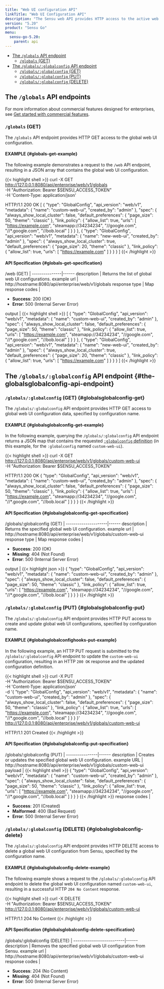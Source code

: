 ```yaml
---
title: "Web UI configuration API"
linkTitle: "Web UI Configuration API"
description: "The Sensu web API provides HTTP access to the active web UI configuration. This reference includes examples for returning the active web configuration and adding or updating the web configuration. Read on for the full reference."
version: "5.20"
product: "Sensu Go"
menu:
  sensu-go-5.20:
    parent: api
---
```


- [The `/globals` API endpoint](#the-globals-api-endpoint)
  - [`/globals` (GET)](#globals-get)
- [The `/globals/:globalconfig` API endpoint](#the-globalsglobalconfig-api-endpoint)
  - [`/globals/:globalconfig` (GET)](#globalsglobalconfig-get)
  - [`/globals/:globalconfig` (PUT)](#globalsglobalconfig-put)
  - [`/globals/:globalconfig` (DELETE)](#globalsglobalconfig-delete)

## The `/globals` API endpoints

For more information about commercial features designed for enterprises, see [Get started with commercial features][1].

### `/globals` (GET)

The `/globals` API endpoint provides HTTP GET access to the global web UI configuration.

#### EXAMPLE {#globals-get-example}

The following example demonstrates a request to the `/web` API endpoint, resulting in a JSON array that contains the global web UI configuration.

{{< highlight shell >}}
curl -X GET \
http://127.0.0.1:8080/api/enterprise/web/v1/globals \
-H "Authorization: Bearer $SENSU_ACCESS_TOKEN" \
-H 'Content-Type: application/json'

HTTP/1.1 200 OK
[
  {
    "type": "GlobalConfig",
    "api_version": "web/v1",
    "metadata": {
      "name": "custom-web-ui",
      "created_by": "admin"
    },
    "spec": {
      "always_show_local_cluster": false,
      "default_preferences": {
        "page_size": 50,
        "theme": "classic"
      },
      "link_policy": {
        "allow_list": true,
        "urls": [
          "https://example.com",
          "steamapp://34234234",
          "//google.com",
          "//*.google.com",
          "//bob.local"
        ]
      }
    }
  },
  {
    "type": "GlobalConfig",
    "api_version": "web/v1",
    "metadata": {
      "name": "new-web-ui",
      "created_by": "admin"
    },
    "spec": {
      "always_show_local_cluster": true,
      "default_preferences": {
        "page_size": 20,
        "theme": "classic"
      },
      "link_policy": {
        "allow_list": true,
        "urls": [
          "https://example.com"
        ]
      }
    }
  }
]
{{< /highlight >}}

#### API Specification {#globals-get-specification}

/web (GET)  | 
---------------|------
description    | Returns the list of global web UI configurations.
example url    | http://hostname:8080/api/enterprise/web/v1/globals
response type  | Map
response codes | <ul><li>**Success**: 200 (OK)</li><li>**Error**: 500 (Internal Server Error)</li></ul>
output         | {{< highlight shell >}}
[
  {
    "type": "GlobalConfig",
    "api_version": "web/v1",
    "metadata": {
      "name": "custom-web-ui",
      "created_by": "admin"
    },
    "spec": {
      "always_show_local_cluster": false,
      "default_preferences": {
        "page_size": 50,
        "theme": "classic"
      },
      "link_policy": {
        "allow_list": true,
        "urls": [
          "https://example.com",
          "steamapp://34234234",
          "//google.com",
          "//*.google.com",
          "//bob.local"
        ]
      }
    }
  },
  {
    "type": "GlobalConfig",
    "api_version": "web/v1",
    "metadata": {
      "name": "new-web-ui",
      "created_by": "admin"
    },
    "spec": {
      "always_show_local_cluster": true,
      "default_preferences": {
        "page_size": 20,
        "theme": "classic"
      },
      "link_policy": {
        "allow_list": true,
        "urls": [
          "https://example.com"
        ]
      }
    }
  }
]
{{< /highlight >}}

## The `/globals/:globalconfig` API endpoint {#the-globalsglobalconfig-api-endpoint}

### `/globals/:globalconfig` (GET) {#globalsglobalconfig-get}

The `/globals/:globalconfig` API endpoint provides HTTP GET access to global web UI configuration data, specified by configuration name.

#### EXAMPLE {#globalsglobalconfig-get-example}

In the following example, querying the `/globals/:globalconfig` API endpoint returns a JSON map that contains the requested [`:globalconfig` definition][1] (in this example, for the `:globalconfig` named `custom-web-ui`).

{{< highlight shell >}}
curl -X GET \
http://127.0.0.1:8080/api/enterprise/web/v1/globals/custom-web-ui \
-H "Authorization: Bearer $SENSU_ACCESS_TOKEN"

HTTP/1.1 200 OK
{
  "type": "GlobalConfig",
  "api_version": "web/v1",
  "metadata": {
    "name": "custom-web-ui",
    "created_by": "admin"
  },
  "spec": {
    "always_show_local_cluster": false,
    "default_preferences": {
      "page_size": 50,
      "theme": "classic"
    },
    "link_policy": {
      "allow_list": true,
      "urls": [
        "https://example.com",
        "steamapp://34234234",
        "//google.com",
        "//*.google.com",
        "//bob.local"
      ]
    }
  }
}
{{< /highlight >}}

#### API Specification {#globalsglobalconfig-get-specification}

/globals/:globalconfig (GET) | 
---------------------|------
description          | Returns the specified global web UI configuration.
example url          | http://hostname:8080/api/enterprise/web/v1/globals/custom-web-ui
response type        | Map
response codes       | <ul><li>**Success**: 200 (OK)</li><li> **Missing**: 404 (Not Found)</li><li>**Error**: 500 (Internal Server Error)</li></ul>
output               | {{< highlight json >}}
{
  "type": "GlobalConfig",
  "api_version": "web/v1",
  "metadata": {
    "name": "custom-web-ui",
    "created_by": "admin"
  },
  "spec": {
    "always_show_local_cluster": false,
    "default_preferences": {
      "page_size": 50,
      "theme": "classic"
    },
    "link_policy": {
      "allow_list": true,
      "urls": [
        "https://example.com",
        "steamapp://34234234",
        "//google.com",
        "//*.google.com",
        "//bob.local"
      ]
    }
  }
}
{{< /highlight >}}

### `/globals/:globalconfig` (PUT) {#globalsglobalconfig-put}

The `/globals/:globalconfig` API endpoint provides HTTP PUT access to create and update global web UI configurations, specified by configuration name.

#### EXAMPLE {#globalsglobalconfighooks-put-example}

In the following example, an HTTP PUT request is submitted to the `/globals/:globalconfig` API endpoint to update the `custom-web-ui` configuration, resulting in an HTTP `200 OK` response and the updated configuration definition.

{{< highlight shell >}}
curl -X PUT \
-H "Authorization: Bearer $SENSU_ACCESS_TOKEN" \
-H 'Content-Type: application/json' \
-d '{
  "type": "GlobalConfig",
  "api_version": "web/v1",
  "metadata": {
    "name": "custom-web-ui",
    "created_by": "admin"
  },
  "spec": {
    "always_show_local_cluster": false,
    "default_preferences": {
      "page_size": 50,
      "theme": "classic"
    },
    "link_policy": {
      "allow_list": true,
      "urls": [
        "https://example.com",
        "steamapp://34234234",
        "//google.com",
        "//*.google.com",
        "//bob.local"
      ]
    }
  }
}' \
http://127.0.0.1:8080/api/enterprise/web/v1/globals/custom-web-ui

HTTP/1.1 201 Created
{{< /highlight >}}

#### API Specification {#globalsglobalconfig-put-specification}

/globals/:globalconfig (PUT) | 
----------------|------
description     | Creates or updates the specified global web UI configuration.
example URL     | http://hostname:8080/api/enterprise/web/v1/globals/custom-web-ui
payload         | {{< highlight shell >}}
{
  "type": "GlobalConfig",
  "api_version": "web/v1",
  "metadata": {
    "name": "custom-web-ui",
    "created_by": "admin"
  },
  "spec": {
    "always_show_local_cluster": false,
    "default_preferences": {
      "page_size": 50,
      "theme": "classic"
    },
    "link_policy": {
      "allow_list": true,
      "urls": [
        "https://example.com",
        "steamapp://34234234",
        "//google.com",
        "//*.google.com",
        "//bob.local"
      ]
    }
  }
}
{{< /highlight >}}
response codes  | <ul><li>**Success**: 201 (Created)</li><li>**Malformed**: 400 (Bad Request)</li><li>**Error**: 500 (Internal Server Error)</li></ul>

### `/globals/:globalconfig` (DELETE) {#globalsglobalconfig-delete}

The `/globals/:globalconfig` API endpoint provides HTTP DELETE access to delete a global web UI configuration from Sensu, specified by the configuration name.

#### EXAMPLE {#globalsglobalconfig-delete-example}

The following example shows a request to the `/globals/:globalconfig` API endpoint to delete the global web UI configuration named `custom-web-ui`, resulting in a successful HTTP `204 No Content` response.

{{< highlight shell >}}
curl -X DELETE \
-H "Authorization: Bearer $SENSU_ACCESS_TOKEN" \
http://127.0.0.1:8080/api/enterprise/web/v1/globals/custom-web-ui

HTTP/1.1 204 No Content
{{< /highlight >}}

#### API Specification {#globalsglobalconfig-delete-specification}

/globals/:globalconfig (DELETE) | 
--------------------------|------
description               | Removes the specified global web UI configuration from Sensu.
example url               | http://hostname:8080/api/enterprise/web/v1/globals/custom-web-ui
response codes            | <ul><li>**Success**: 204 (No Content)</li><li>**Missing**: 404 (Not Found)</li><li>**Error**: 500 (Internal Server Error)</li></ul>


[1]: ../../getting-started/enterprise/
